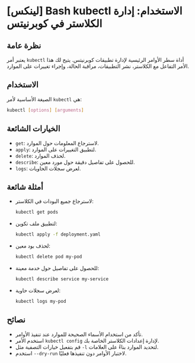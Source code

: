 # [لينكس] Bash kubectl الاستخدام: إدارة الكلاستر في كوبرنيتس

## نظرة عامة
يعتبر أمر `kubectl` أداة سطر الأوامر الرئيسية لإدارة تطبيقات كوبرنيتس. يتيح لك هذا الأمر التفاعل مع الكلاستر، نشر التطبيقات، مراقبة الحالة، وإجراء تغييرات على الموارد.

## الاستخدام
الصيغة الأساسية لأمر `kubectl` هي:

```bash
kubectl [options] [arguments]
```

## الخيارات الشائعة
- `get`: لاسترجاع المعلومات حول الموارد.
- `apply`: لتطبيق التغييرات على الموارد.
- `delete`: لحذف الموارد.
- `describe`: للحصول على تفاصيل دقيقة حول مورد معين.
- `logs`: لعرض سجلات الحاويات.

## أمثلة شائعة
- لاسترجاع جميع البودات في الكلاستر:
    ```bash
    kubectl get pods
    ```

- لتطبيق ملف تكوين:
    ```bash
    kubectl apply -f deployment.yaml
    ```

- لحذف بود معين:
    ```bash
    kubectl delete pod my-pod
    ```

- للحصول على تفاصيل حول خدمة معينة:
    ```bash
    kubectl describe service my-service
    ```

- لعرض سجلات حاوية:
    ```bash
    kubectl logs my-pod
    ```

## نصائح
- تأكد من استخدام الأسماء الصحيحة للموارد عند تنفيذ الأوامر.
- استخدم الأمر `kubectl config` لإدارة إعدادات الكلاستر الخاصة بك.
- قم بتفعيل خيارات التصفية مثل `-l` لتحديد الموارد بناءً على العلامات.
- استخدم `--dry-run` لاختبار الأوامر دون تنفيذها فعليًا.